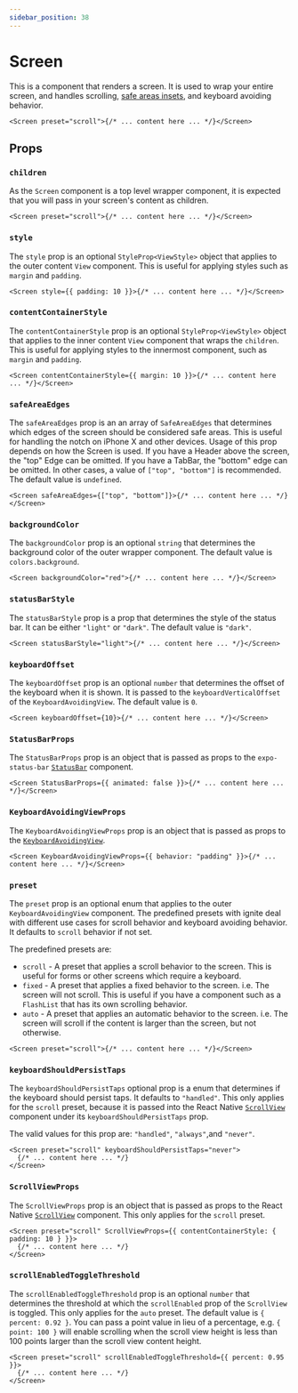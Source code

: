 ```yaml
---
sidebar_position: 38
---
```


# Screen

This is a component that renders a screen. It is used to wrap your entire screen, and handles scrolling, [safe areas insets](https://reactnavigation.org/docs/handling-safe-area/), and keyboard avoiding behavior.

```tsx
<Screen preset="scroll">{/* ... content here ... */}</Screen>
```

## Props

### `children`

As the `Screen` component is a top level wrapper component, it is expected that you will pass in your screen's content as children.

```tsx
<Screen preset="scroll">{/* ... content here ... */}</Screen>
```

### `style`

The `style` prop is an optional `StyleProp<ViewStyle>` object that applies to the outer content `View` component. This is useful for applying styles such as `margin` and `padding`.

```tsx
<Screen style={{ padding: 10 }}>{/* ... content here ... */}</Screen>
```

### `contentContainerStyle`

The `contentContainerStyle` prop is an optional `StyleProp<ViewStyle>` object that applies to the inner content `View` component that wraps the `children`. This is useful for applying styles to the innermost component, such as `margin` and `padding`.

```tsx
<Screen contentContainerStyle={{ margin: 10 }}>{/* ... content here ... */}</Screen>
```

### `safeAreaEdges`

The `safeAreaEdges` prop is an an array of `SafeAreaEdges` that determines which edges of the screen should be considered safe areas. This is useful for handling the notch on iPhone X and other devices. Usage of this prop depends on how the Screen is used. If you have a Header above the screen, the "top" Edge can be omitted. If you have a TabBar, the "bottom" edge can be omitted. In other cases, a value of `["top", "bottom"]` is recommended. The default value is `undefined`.

```tsx
<Screen safeAreaEdges={["top", "bottom"]}>{/* ... content here ... */}</Screen>
```

### `backgroundColor`

The `backgroundColor` prop is an optional `string` that determines the background color of the outer wrapper component. The default value is `colors.background`.

```tsx
<Screen backgroundColor="red">{/* ... content here ... */}</Screen>
```

### `statusBarStyle`

The `statusBarStyle` prop is a prop that determines the style of the status bar. It can be either `"light"` or `"dark"`. The default value is `"dark"`.

```tsx
<Screen statusBarStyle="light">{/* ... content here ... */}</Screen>
```

### `keyboardOffset`

The `keyboardOffset` prop is an optional `number` that determines the offset of the keyboard when it is shown. It is passed to the `keyboardVerticalOffset` of the `KeyboardAvoidingView`. The default value is `0`.

```tsx
<Screen keyboardOffset={10}>{/* ... content here ... */}</Screen>
```

### `StatusBarProps`

The `StatusBarProps` prop is an object that is passed as props to the `expo-status-bar` [`StatusBar`](https://docs.expo.io/versions/latest/sdk/status-bar/) component.

```tsx
<Screen StatusBarProps={{ animated: false }}>{/* ... content here ... */}</Screen>
```

### `KeyboardAvoidingViewProps`

The `KeyboardAvoidingViewProps` prop is an object that is passed as props to the [`KeyboardAvoidingView`](https://reactnative.dev/docs/keyboardavoidingview).

```tsx
<Screen KeyboardAvoidingViewProps={{ behavior: "padding" }}>{/* ... content here ... */}</Screen>
```

### `preset`

The `preset` prop is an optional enum that applies to the outer `KeyboardAvoidingView` component. The predefined presets with ignite deal with different use cases for scroll behavior and keyboard avoiding behavior. It defaults to `scroll` behavior if not set.

The predefined presets are:

- `scroll` - A preset that applies a scroll behavior to the screen. This is useful for forms or other screens which require a keyboard.
- `fixed` - A preset that applies a fixed behavior to the screen. i.e. The screen will not scroll. This is useful if you have a component such as a `FlashList` that has its own scrolling behavior.
- `auto` - A preset that applies an automatic behavior to the screen. i.e. The screen will scroll if the content is larger than the screen, but not otherwise.

```tsx
<Screen preset="scroll">{/* ... content here ... */}</Screen>
```

### `keyboardShouldPersistTaps`

The `keyboardShouldPersistTaps` optional prop is a enum that determines if the keyboard should persist taps. It defaults to `"handled"`. This only applies for the `scroll` preset, because it is passed into the React Native [`ScrollView`](https://facebook.github.io/react-native/docs/scrollview.html) component under its `keyboardShouldPersistTaps` prop.

The valid values for this prop are: `"handled"`, `"always"`,and `"never"`.

```tsx
<Screen preset="scroll" keyboardShouldPersistTaps="never">
  {/* ... content here ... */}
</Screen>
```

### `ScrollViewProps`

The `ScrollViewProps` prop is an object that is passed as props to the React Native [`ScrollView`](https://facebook.github.io/react-native/docs/scrollview.html) component. This only applies for the `scroll` preset.

```tsx
<Screen preset="scroll" ScrollViewProps={{ contentContainerStyle: { padding: 10 } }}>
  {/* ... content here ... */}
</Screen>
```

### `scrollEnabledToggleThreshold`

The `scrollEnabledToggleThreshold` prop is an optional `number` that determines the threshold at which the `scrollEnabled` prop of the `ScrollView` is toggled. This only applies for the `auto` preset. The default value is `{ percent: 0.92 }`. You can pass a point value in lieu of a percentage, e.g. `{ point: 100 }` will enable scrolling when the scroll view height is less than 100 points larger than the scroll view content height.

```tsx
<Screen preset="scroll" scrollEnabledToggleThreshold={{ percent: 0.95 }}>
  {/* ... content here ... */}
</Screen>
```
